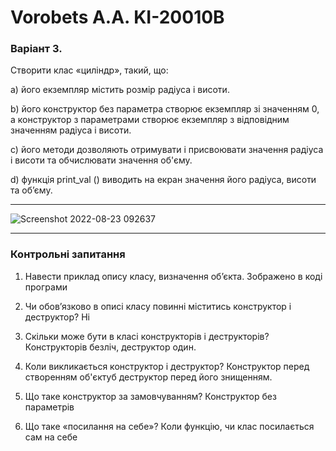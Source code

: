 # Vorobets A.A. KI-20010B

### Варіант 3.

Створити клас «циліндр», такий, що:

а) його екземпляр містить розмір радіуса і висоти.

b) його конструктор без параметра створює екземпляр зі значенням 0, а
конструктор з параметрами створює екземпляр з відповідним значенням
радіуса і висоти.

c) його методи дозволяють отримувати і присвоювати значення радіуса і
висоти та обчислювати значення об'єму.

d) функція print_val () виводить на екран значення його радіуса, висоти та
об’єму.

---

![Screenshot 2022-08-23 092637](https://user-images.githubusercontent.com/75172188/1860865-2effc9db-3374-44eb-b234-08dc8f2c0c04.png)

---
### Контрольні запитання

1. Навести приклад опису класу, визначення об’єкта. Зображено в коді програми

2. Чи обов’язково в описі класу повинні міститись конструктор і
деструктор? Ні

3. Скільки може бути в класі конструкторів і деструкторів?  Конструкторів безліч, деструктор один.

4. Коли викликається конструктор і деструктор?  Конструктор перед створенням об'єктуб деструктор перед його знищенням.

5. Що таке конструктор за замовчуванням?  Конструктор без параметрів

6. Що таке «посилання на себе»? Коли функцію, чи клас посилається сам на себе

